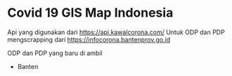 # Covid 19 GIS Map Indonesia

Api yang digunakan dari https://api.kawalcorona.com/
Untuk ODP dan PDP mengscrapping dari https://infocorona.bantenprov.go.id

ODP dan PDP yang baru di ambil
- Banten